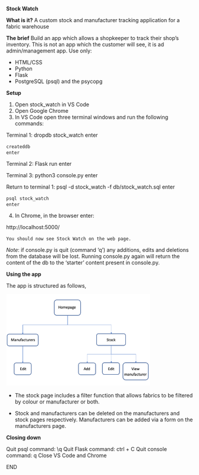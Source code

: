 **Stock Watch**

**What is it?**
A custom stock and manufacturer tracking application for a fabric warehouse

**The brief**
Build an app which allows a shopkeeper to track their shop’s inventory. This is not an app which the customer will see, it is ad admin/management app. Use only:

-	HTML/CSS
-	Python
-	Flask
-	PostgreSQL (psql) and the psycopg

**Setup**

1.	Open stock_watch in VS Code
2.	Open Google Chrome
3.	In VS Code open three terminal windows and run the following commands:

Terminal 1:
    dropdb stock_watch
    enter
 
    createddb
    enter

Terminal 2:
    Flask run
    enter

Terminal 3:
    python3 console.py
    enter

Return to terminal 1:
    psql -d stock_watch -f db/stock_watch.sql
    enter

    psql stock_watch
    enter

4.	In Chrome, in the browser enter:

http://localhost:5000/

	You should now see Stock Watch on the web page.

_Note_: if console.py is quit (command ‘q’) any additions, edits and deletions from the database will be lost. Running console.py again will return the content of the db to the ‘starter’ content present in console.py.

**Using the app**

The app is structured as follows,

 ![User_sitemap](User_sitemap.png)


 - The stock page includes a filter function that allows fabrics to be filtered by colour or manufacturer or both.

 - Stock and manufacturers can be deleted on the manufacturers and stock pages respectively. Manufacturers can be added via a form on the manufacturers page.


**Closing down**

Quit psql command:	\q
Quit Flask command:	ctrl + C
Quit console command:	q
Close VS Code and Chrome

END